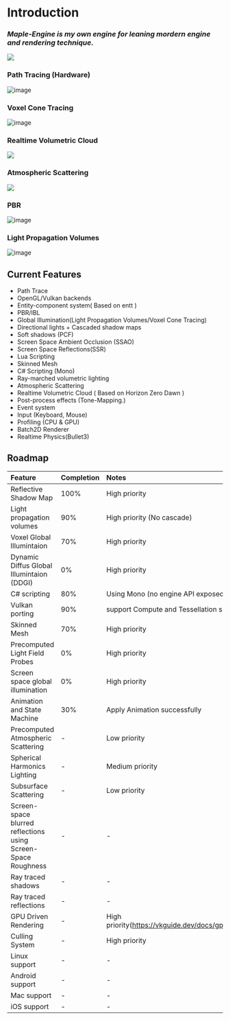 
# Introduction 

### ***Maple-Engine is my own engine for leaning mordern engine and rendering technique.***
                                                                                                                                                                       
                                                                                                                                                                       
![](https://github.com/flwmxd/MapleEngine/blob/main/Screenshot/MapleEngine.png)

### Path Tracing (Hardware)

![image](https://github.com/flwmxd/MapleEngine/blob/main/Screenshot/PathTrace.png)

### Voxel Cone Tracing

![image](https://github.com/flwmxd/MapleEngine/blob/main/Screenshot/VXGI.png)

### Realtime Volumetric Cloud 

![](https://github.com/flwmxd/MapleEngine/blob/main/Screenshot/cloud.png)

### Atmospheric Scattering
![](https://github.com/flwmxd/MapleEngine/blob/main/Screenshot/Atmosphere.png)

### PBR
![image](https://github.com/flwmxd/MapleEngine/blob/main/Screenshot/PBR.png)

### Light Propagation Volumes

![image](https://github.com/flwmxd/MapleEngine/blob/main/Screenshot/LPV_GI.png)

## Current Features
- Path Trace
- OpenGL/Vulkan backends 
- Entity-component system( Based on entt )
- PBR/IBL
- Global Illumination(Light Propagation Volumes/Voxel Cone Tracing)
- Directional lights + Cascaded shadow maps
- Soft shadows (PCF)
- Screen Space Ambient Occlusion (SSAO)
- Screen Space Reflections(SSR)
- Lua Scripting
- Skinned Mesh
- C# Scripting (Mono)
- Ray-marched volumetric lighting
- Atmospheric Scattering
- Realtime Volumetric Cloud ( Based on Horizon Zero Dawn )
- Post-process effects (Tone-Mapping.)
- Event system
- Input (Keyboard, Mouse)
- Profiling (CPU & GPU)
- Batch2D Renderer
- Realtime Physics(Bullet3)

## Roadmap

Feature     					 	| Completion 	| Notes 
:-          					 	| :-         	| :-
Reflective Shadow Map				| 100%		  	| High priority
Light propagation volumes		 	| 90%       	    | High priority (No cascade)
Voxel Global Illumintaion     | 70%             | High priority 
Dynamic Diffus Global Illumintaion (DDGI)     | 0%             | High priority 
C# scripting                     	| 80%			| Using Mono (no engine API exposed yet)
Vulkan porting 	 				    | 90%	  		| support Compute and Tessellation shader
Skinned Mesh                | 70%       | High priority
Precomputed Light Field Probes 	| 0%		  	| High priority
Screen space global illumination 	| 0%		  	| High priority
Animation and State Machine       	| 30%			| Apply Animation successfully
Precomputed Atmospheric Scattering 	| -          	| Low priority
Spherical Harmonics Lighting | -          | Medium priority
Subsurface Scattering 			| -          	| Low priority
Screen-space blurred reflections using Screen-Space Roughness | -          	| -
Ray traced shadows				 	| -          	| -
Ray traced reflections			| -          	| -
GPU Driven Rendering			 	| -          	| High priority(https://vkguide.dev/docs/gpudriven/compute_culling/)
Culling System      			 	| -          	| High priority
Linux support			 	        | -          	| -
Android support			 	      | -          	| -
Mac support 			 	        | -          	| -
iOS support 			 	        | -          	| -
